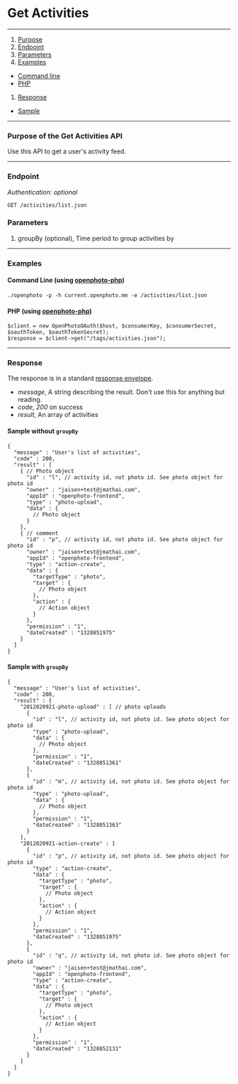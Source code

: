 Get Activities
=======================


----------------------------------------

1. [Purpose][purpose]
1. [Endpoint][endpoint]
1. [Parameters][parameters]
1. [Examples][examples]
  * [Command line][example-cli]
  * [PHP][example-php]
1. [Response][response]
  * [Sample][sample]

----------------------------------------

<a name="purpose"></a>
### Purpose of the Get Activities API

Use this API to get a user's activity feed.

----------------------------------------

<a name="endpoint"></a>
### Endpoint

_Authentication: optional_

    GET /activities/list.json

<a name="parameters"></a>
### Parameters

1.  groupBy (optional), Time period to group activities by 

----------------------------------------

<a name="examples"></a>
### Examples

<a name="example-cli"></a>
#### Command Line (using [openphoto-php][openphoto-php])

    ./openphoto -p -h current.openphoto.me -e /activities/list.json

<a name="example-php"></a>
#### PHP (using [openphoto-php][openphoto-php])

    $client = new OpenPhotoOAuth($host, $consumerKey, $consumerSecret, $oauthToken, $oauthTokenSecret);
    $response = $client->get("/tags/activities.json");

----------------------------------------

<a name="response"></a>
### Response

The response is in a standard [response envelope](http://theopenphotoproject.org/documentation/api/Envelope).

* _message_, A string describing the result. Don't use this for anything but reading.
* _code_, _200_ on success
* _result_, An array of activities

<a name="sample"></a>
#### Sample without `groupBy`

    {
      "message" : "User's list of activities",
      "code" : 200,
      "result" : [
        { // Photo object
          "id" : "l", // activity id, not photo id. See photo object for photo id
          "owner" : "jaisen+test@jmathai.com",
          "appId" : "openphoto-frontend",
          "type" : "photo-upload",
          "data" : {
            // Photo object
          }
        },
        { // comment
          "id" : "p", // activity id, not photo id. See photo object for photo id
          "owner" : "jaisen+test@jmathai.com",
          "appId" : "openphoto-frontend",
          "type" : "action-create",
          "data" : {
            "targetType" : "photo",
            "target" : {
              // Photo object
            },
            "action" : {
              // Action object
            }
          },
          "permission" : "1",
          "dateCreated" : "1328851975"
        }
      ]
    }

#### Sample with `groupBy`

    {
      "message" : "User's list of activities",
      "code" : 200,
      "result" : {
        "2012020921-photo-upload" : [ // photo uploads
          {
            "id" : "l", // activity id, not photo id. See photo object for photo id
            "type" : "photo-upload",
            "data" : {
              // Photo object
            },
            "permission" : "1",
            "dateCreated" : "1328851361"
          },
          {
            "id" : "m", // activity id, not photo id. See photo object for photo id
            "type" : "photo-upload",
            "data" : {
              // Photo object
            },
            "permission" : "1",
            "dateCreated" : "1328851363"
          }
        ],
        "2012020921-action-create" : [
          {
            "id" : "p", // activity id, not photo id. See photo object for photo id
            "type" : "action-create",
            "data" : {
              "targetType" : "photo",
              "target" : {
                // Photo object
              },
              "action" : {
                // Action object
              }
            },
            "permission" : "1",
            "dateCreated" : "1328851975"
          },
          {
            "id" : "q", // activity id, not photo id. See photo object for photo id
            "owner" : "jaisen+test@jmathai.com",
            "appId" : "openphoto-frontend",
            "type" : "action-create",
            "data" : {
              "targetType" : "photo",
              "target" : {
                // Photo object
              },
              "action" : {
                // Action object
              }
            },
            "permission" : "1",
            "dateCreated" : "1328852131"
          }
        ]
      }
    }


[purpose]: #purpose
[endpoint]: #endpoint
[parameters]: #parameters
[examples]: #examples
[example-cli]: #example-cli
[example-php]: #example-php
[response]: #response
[sample]: #sample
[openphoto-php]: https://github.com/openphoto/openphoto-php

